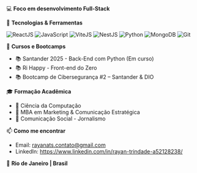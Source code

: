 💻 **Foco em desenvolvimento Full-Stack**

🧠 **Tecnologias & Ferramentas**

![ReactJS](https://img.shields.io/badge/-ReactJS-61DAFB?style=for-the-badge&logo=react&logoColor=000)
![JavaScript](https://img.shields.io/badge/-JavaScript-F7DF1E?style=for-the-badge&logo=javascript&logoColor=000)
![ViteJS](https://img.shields.io/badge/-Vite-646CFF?style=for-the-badge&logo=vite&logoColor=white)
![NestJS](https://img.shields.io/badge/-NestJS-E0234E?style=for-the-badge&logo=nestjs&logoColor=white)
![Python](https://img.shields.io/badge/-Python-3776AB?style=for-the-badge&logo=python&logoColor=fff)
![MongoDB](https://img.shields.io/badge/-MongoDB-47A248?style=for-the-badge&logo=mongodb&logoColor=fff)
![Git](https://img.shields.io/badge/-Git-F05032?style=for-the-badge&logo=git&logoColor=fff)

🚀 **Cursos e Bootcamps**

- 📚 Santander 2025 - Back-End com Python (Em curso)
- 📚 Ri Happy - Front-end do Zero
- 📚 Bootcamp de Cibersegurança #2 – Santander & DIO

🎓 **Formação Acadêmica**

- 📘 Ciência da Computação
- 📗 MBA em Marketing & Comunicação Estratégica
- 📙 Comunicação Social - Jornalismo

📫 **Como me encontrar**

- Email: rayanats.contato@gmail.com
- LinkedIn: https://www.linkedin.com/in/rayan-trindade-a52128238/

📍 **Rio de Janeiro | Brasil**
